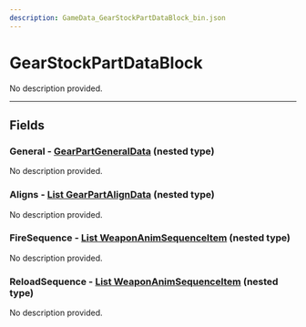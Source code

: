 ```yaml
---
description: GameData_GearStockPartDataBlock_bin.json
---
```


# GearStockPartDataBlock

No description provided.

***

## Fields

### General - [GearPartGeneralData](../../nested-types/gearpartgeneraldata.md) (nested type)

No description provided.

### Aligns - [List GearPartAlignData](../../nested-types/gearpartaligndata.md) (nested type)

No description provided.

### FireSequence - [List WeaponAnimSequenceItem](../../nested-types/weaponanimsequenceitem.md) (nested type)

No description provided.

### ReloadSequence - [List WeaponAnimSequenceItem](../../nested-types/weaponanimsequenceitem.md) (nested type)

No description provided.
